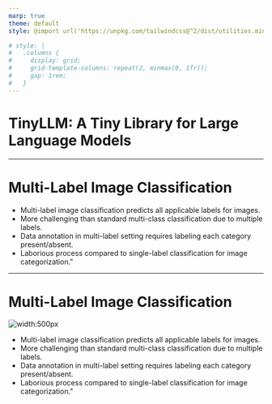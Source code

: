 ```yaml
---
marp: true
theme: default
style: @import url('https://unpkg.com/tailwindcss@^2/dist/utilities.min.css');

# style: |
#   .columns {
#     display: grid;
#     grid-template-columns: repeat(2, minmax(0, 1fr));
#     gap: 1rem;
#   }
---
```


# TinyLLM: A Tiny Library for Large Language Models

---

# Multi-Label Image Classification

- Multi-label image classification predicts all applicable labels for images.
- More challenging than standard multi-class classification due to multiple labels.
- Data annotation in multi-label setting requires labeling each category present/absent.
- Laborious process compared to single-label classification for image categorization."

---

# Multi-Label Image Classification

<div class="grid grid-cols-2">
<div>

![width:500px](output_images/002305_4253978046.png)

</div>

<div>

- Multi-label image classification predicts all applicable labels for images.
- More challenging than standard multi-class classification due to multiple labels.
- Data annotation in multi-label setting requires labeling each category present/absent.
- Laborious process compared to single-label classification for image categorization."

</div>
</div>